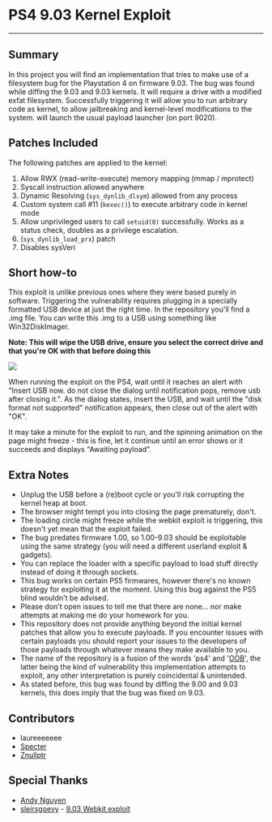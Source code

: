 # PS4 9.03 Kernel Exploit
---
## Summary
In this project you will find an implementation that tries to make use of a filesystem bug for the Playstation 4 on firmware 9.03.
The bug was found while diffing the 9.03 and 9.03 kernels. It will require a drive with a modified exfat filesystem. Successfully triggering it will allow you to run arbitrary code as kernel, to allow jailbreaking and kernel-level modifications to the system. will launch the usual payload launcher (on port 9020).

## Patches Included
The following patches are applied to the kernel:
1) Allow RWX (read-write-execute) memory mapping (mmap / mprotect)
2) Syscall instruction allowed anywhere
3) Dynamic Resolving (`sys_dynlib_dlsym`) allowed from any process
4) Custom system call #11 (`kexec()`) to execute arbitrary code in kernel mode
5) Allow unprivileged users to call `setuid(0)` successfully. Works as a status check, doubles as a privilege escalation.
6) (`sys_dynlib_load_prx`) patch
7) Disables sysVeri

## Short how-to
This exploit is unlike previous ones where they were based purely in software. Triggering the vulnerability requires plugging in a specially formatted USB device at just the right time. In the repository you'll find a .img file. You can write this .img to a USB using something like Win32DiskImager.

**Note: This will wipe the USB drive, ensure you select the correct drive and that you're OK with that before doing this**

![](https://i.imgur.com/qpiVQGo.png)

When running the exploit on the PS4, wait until it reaches an alert with "Insert USB now. do not close the dialog until notification pops, remove usb after closing it.". As the dialog states, insert the USB, and wait until the "disk format not supported" notification appears, then close out of the alert with "OK".

It may take a minute for the exploit to run, and the spinning animation on the page might freeze - this is fine, let it continue until an error shows or it succeeds and displays "Awaiting payload".

## Extra Notes
- Unplug the USB before a (re)boot cycle or you'll risk corrupting the kernel heap at boot.
- The browser might tempt you into closing the page prematurely, don't.
- The loading circle might freeze while the webkit exploit is triggering, this doesn't yet mean that the exploit failed.
- The bug predates firmware 1.00, so 1.00-9.03 should be exploitable using the same strategy (you will need a different userland exploit & gadgets).
- You can replace the loader with a specific payload to load stuff directly instead of doing it through sockets.
- This bug works on certain PS5 firmwares, however there's no known strategy for exploiting it at the moment. Using this bug against the PS5 blind wouldn't be advised.
- Please don't open issues to tell me that there are none... nor make attempts at making me do your homework for you.
- This repository does not provide anything beyond the initial kernel patches that allow you to execute payloads.
If you encounter issues with certain payloads you should report your issues to the developers of those payloads through whatever means they make available to you.
- The name of the repository is a fusion of the words 'ps4' and '[OOB](https://cwe.mitre.org/data/definitions/787.html)', the latter being the kind of vulnerability this implementation attempts to exploit, any other interpretation is purely coincidental & unintended.
- As stated before, this bug was found by diffing the 9.00 and 9.03 kernels, this does imply that the bug was fixed on 9.03.
## Contributors

- laureeeeeee
- [Specter](https://twitter.com/SpecterDev)
- [Znullptr](https://twitter.com/Znullptr)

## Special Thanks
- [Andy Nguyen](https://twitter.com/theflow0)
- [sleirsgoevy](https://twitter.com/sleirsgoevy) - [9.03 Webkit exploit](https://github.com/sleirsgoevy/bad_hoist/tree/9.03)
